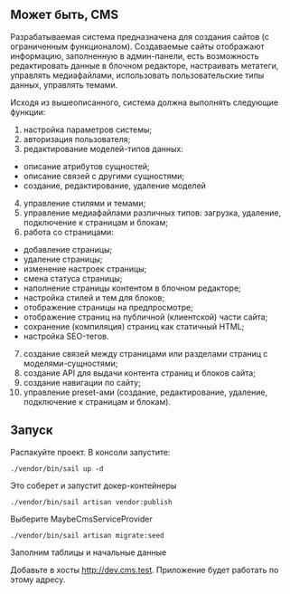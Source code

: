 ## Может быть, CMS

Разрабатываемая система предназначена для создания сайтов (с ограниченным функционалом). Создаваемые сайты отображают информацию, заполненную в админ-панели, есть возможность редактировать данные в блочном редакторе, настраивать метатеги, управлять медиафайлами, использовать пользовательские типы данных, управлять темами.

Исходя из вышеописанного, система должна выполнять следующие функции:
1) настройка параметров системы;
2) авторизация пользователя;
3) редактирование моделей-типов данных:
- описание атрибутов сущностей;
- описание связей с другими сущностями;
- создание, редактирование, удаление моделей
4) управление стилями и темами;
5) управление медиафайлами различных типов: загрузка, удаление, подключение к страницам и блокам;
6) работа со страницами:
- добавление страницы;
- удаление страницы;
- изменение настроек страницы;
- смена статуса страницы;
- наполнение страницы контентом в блочном редакторе;
- настройка стилей и тем для блоков;
- отображение страницы на предпросмотре;
- отображение страниц на публичной (клиентской) части сайта;
- сохранение (компиляция) страниц как статичный HTML;
- настройка SEO-тегов.
7) создание связей между страницами или разделами страниц с моделями-сущностями;
8) создание API для выдачи контента страниц и блоков сайта;
9) создание навигации по сайту;
10) управление preset-ами (создание, редактирование, удаление, подключение к страницам и блокам).

## Запуск

Распакуйте проект. В консоли запустите:
```shell
./vendor/bin/sail up -d
```
Это соберет и запустит докер-контейнеры

```shell
./vendor/bin/sail artisan vendor:publish
```
Выберите MaybeCmsServiceProvider

```shell
./vendor/bin/sail artisan migrate:seed
```
Заполним таблицы и начальные данные

Добавьте в хосты http://dev.cms.test. Приложение будет работать по этому адресу.
